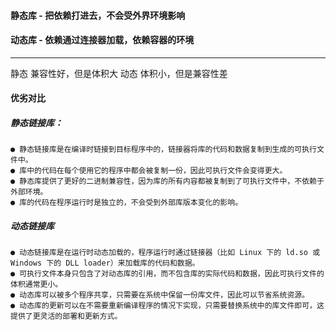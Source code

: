 #### 静态库 - 把依赖打进去，不会受外界环境影响
#### 动态库 - 依赖通过连接器加载，依赖容器的环境

---

静态 兼容性好，但是体积大
动态 体积小，但是兼容性差

#### 优劣对比
##### 静态链接库：
    ● 静态链接库是在编译时链接到目标程序中的，链接器将库的代码和数据复制到生成的可执行文件中。
    ● 库中的代码在每个使用它的程序中都会被复制一份，因此可执行文件会变得更大。
    ● 静态库提供了更好的二进制兼容性，因为库的所有内容都被复制到了可执行文件中，不依赖于外部环境。
    ● 库的代码在程序运行时是独立的，不会受到外部库版本变化的影响。
##### 动态链接库
    ● 动态链接库是在运行时动态加载的，程序运行时通过链接器（比如 Linux 下的 ld.so 或 Windows 下的 DLL loader）来加载库的代码和数据。
    ● 可执行文件本身只包含了对动态库的引用，而不包含库的实际代码和数据，因此可执行文件的体积通常更小。
    ● 动态库可以被多个程序共享，只需要在系统中保留一份库文件，因此可以节省系统资源。
    ● 动态库的更新可以在不需要重新编译程序的情况下实现，只需要替换系统中的库文件即可，这提供了更灵活的部署和更新方式。